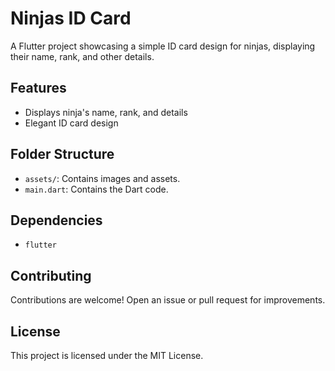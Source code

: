 # Ninjas ID Card

A Flutter project showcasing a simple ID card design for ninjas, displaying their name, rank, and other details.

## Features

- Displays ninja's name, rank, and details
- Elegant ID card design

## Folder Structure

- `assets/`: Contains images and assets.
- `main.dart`: Contains the Dart code.
  
## Dependencies

- `flutter`

## Contributing

Contributions are welcome! Open an issue or pull request for improvements.

## License

This project is licensed under the MIT License.
